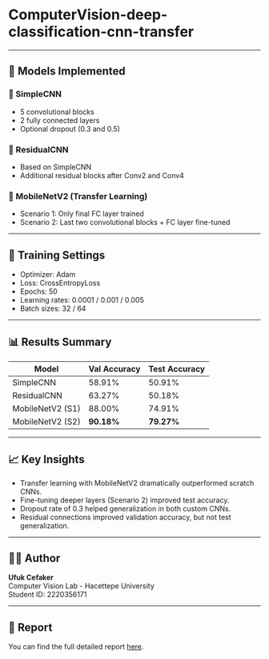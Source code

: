 # ComputerVision-deep-classification-cnn-transfer


---

## 🧠 Models Implemented

### 🔹 SimpleCNN
- 5 convolutional blocks
- 2 fully connected layers
- Optional dropout (0.3 and 0.5)

### 🔹 ResidualCNN
- Based on SimpleCNN
- Additional residual blocks after Conv2 and Conv4

### 🔹 MobileNetV2 (Transfer Learning)
- Scenario 1: Only final FC layer trained
- Scenario 2: Last two convolutional blocks + FC layer fine-tuned

---

## 🔧 Training Settings

- Optimizer: Adam
- Loss: CrossEntropyLoss
- Epochs: 50
- Learning rates: 0.0001 / 0.001 / 0.005
- Batch sizes: 32 / 64

---

## 📊 Results Summary

| Model              | Val Accuracy | Test Accuracy |
|-------------------|--------------|----------------|
| SimpleCNN          | 58.91%       | 50.91%         |
| ResidualCNN        | 63.27%       | 50.18%         |
| MobileNetV2 (S1)   | 88.00%       | 74.91%         |
| MobileNetV2 (S2)   | **90.18%**   | **79.27%**     |

---

## 📈 Key Insights

- Transfer learning with MobileNetV2 dramatically outperformed scratch CNNs.
- Fine-tuning deeper layers (Scenario 2) improved test accuracy.
- Dropout rate of 0.3 helped generalization in both custom CNNs.
- Residual connections improved validation accuracy, but not test generalization.

---

## 👨‍💻 Author

**Ufuk Cefaker**  
Computer Vision Lab - Hacettepe University  
Student ID: 2220356171

---

## 📄 Report

You can find the full detailed report [here](./report.pdf).


